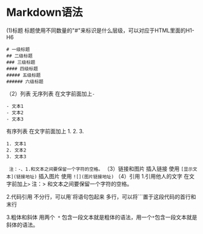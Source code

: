 # Markdown语法
(1)标题
 标题使用不同数量的"#"来标识是什么层级，可以对应于HTML里面的H1-H6
```
# 一级标题
## 二级标题
### 三级标题
#### 四级标题
##### 五级标题
###### 六级标题
```
（2）列表
无序列表
在文字前面加上` - `
```
- 文本1
- 文本2
- 文本3
```
有序列表
在文字前面加上 1. 2. 3.
```
1. 文本1
2. 文本2
3. 文本3
```
` 注：-、1.和文本之间要保留一个字符的空格。`
（3）链接和图片
插入链接 使用 ` [显示文本](链接地址) ` 
插入图片 使用 ` ![](图片链接地址) `
（4）引用
1.引用他人的文字 在文字前加上` > `
注：> 和文本之间要保留一个字符的空格。

2.代码引用 
不分行，可以用`将语句包起来
多行，可以将```置于这段代码的首行和末行

3.粗体和斜体
用两个` *` 包含一段文本就是粗体的语法，用一个` * `包含一段文本就是斜体的语法。


